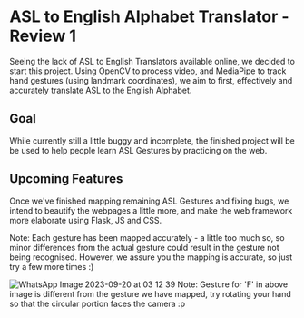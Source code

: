 # ASL to English Alphabet Translator - Review 1

Seeing the lack of ASL to English Translators available online, we decided to start this project.
Using OpenCV to process video, and MediaPipe to track hand gestures (using landmark coordinates), we aim to first, effectively and accurately translate ASL to the English Alphabet.

## Goal
While currently still a little buggy and incomplete, the finished project will be be used to help people learn ASL Gestures by practicing on the web.

## Upcoming Features
Once we've finished mapping remaining ASL Gestures and fixing bugs, we intend to beautify the webpages a little more, and make the web framework more elaborate using Flask, JS and CSS.  


Note: Each gesture has been mapped accurately - a little too much so, so minor differences from the actual gesture could result in the gesture not being recognised. However, we assure you the mapping is accurate, so just try a few more times :)

![WhatsApp Image 2023-09-20 at 03 12 39](https://github.com/IshaanKetchup/brein/assets/88713875/942ec8e8-7af1-4197-8dd1-8dbc72e87b51)
Note: Gesture for 'F' in above image is different from the gesture we have mapped, try rotating your hand so that the circular portion faces the camera :p
